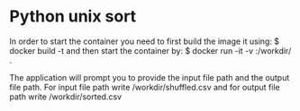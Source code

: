 # Python unix sort

In order to start the container you need to first build the image it using:
  $ docker build -t <name-of-image>
and then start the container by:
  $ docker run -it -v <absolute-path-of-the-workdir-directory-in-your-file-system>:/workdir/ <name-of-image>.
  
The application will prompt you to provide the input file path and the output file path.
For input file path write
  /workdir/shuffled.csv
and for output file path write
  /workdir/sorted.csv

